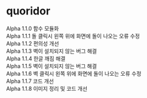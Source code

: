 # quoridor

Alpha 1.1.0 함수 모듈화  
Alpha 1.1.1 돌 클릭시 왼쪽 위에 화면에 돌이 나오는 오류 수정  
Alpha 1.1.2 편의성 개선  
Alpha 1.1.3 벽이 설치되지 않는 버그 해결   
Alpha 1.1.4 한글 깨짐 해결  
Alpha 1.1.5 벽이 설치되지 않는 버그 해결   
Alpha 1.1.6 벽 클릭시 왼쪽 위에 화면에 돌이 나오는 오류 수정  
Alpha 1.1.7 코드 개선  
Alpha 1.1.8 이미지 정리 및 코드 개선